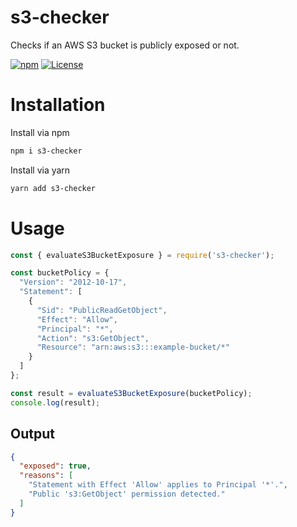 # s3-checker

Checks if an AWS S3 bucket is publicly exposed or not.

[![npm](https://img.shields.io/npm/v/s3-checker.svg)](https://www.npmjs.com/package/s3-checker)  [![License](https://img.shields.io/npm/l/s3-checker.svg)](LICENSE) 

# Installation

Install via npm

```sh
npm i s3-checker
```

Install via yarn

```sh
yarn add s3-checker
```


# Usage

```js
const { evaluateS3BucketExposure } = require('s3-checker');

const bucketPolicy = {
  "Version": "2012-10-17",
  "Statement": [
    {
      "Sid": "PublicReadGetObject",
      "Effect": "Allow",
      "Principal": "*",
      "Action": "s3:GetObject",
      "Resource": "arn:aws:s3:::example-bucket/*"
    }
  ]
};

const result = evaluateS3BucketExposure(bucketPolicy);
console.log(result);
```

## Output

```json
{
  "exposed": true,
  "reasons": [
    "Statement with Effect 'Allow' applies to Principal '*'.",
    "Public 's3:GetObject' permission detected."
  ]
}
```

